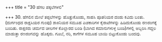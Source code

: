 +++
title = "30 ಹೆಗಲ ಪಕ್ಕಲೆಗಳಲಿ"

+++
30. ಹೆಗಲಿನ ಮೇಲೆ ತಪ್ಪಲೆಗಳನ್ನು ಹೊತ್ತುಕೊಂಡು, ಸಾಹಸಿ ಪೂತನಿಯರ ದಂಡು ಕವಿದು ಬಂತು. (ದುರ್ಗಂಧದ ರಾಕ್ಷಸಿಯರ ಗುಂಪು) ಶಾಕಿನಿಯರ ಸಮೂಹ ಪಿಚಕಾರಿಗಳ ಕೈರಾಟೆಗಳನ್ನು ಹಿಡಿದುಕೊಂಡು ರಣರಂಗಕ್ಕೆ ಬಂದಿತು. ರಾಕ್ಷಸರು ಚರ್ಮದ ಚೀಲಗಳ ಕೊಲ್ಲಾರದ ಬಂಡಿ (ಬಾಗಿದ ಕಮಾನುಗಳುಳ್ಳ ಬಂಡಿ)ಗಳಲ್ಲಿ ಅಬ್ಬರಿಸಿ ಗದ್ದಲ ಮಾಡುತ್ತಾ ರಣರಂಗವನ್ನು ಹೊಕ್ಕರು. ಗೂಬೆ, ನರಿ, ಕಾಗೆಗಳ ಸಮೂಹ ಬಾಯಿ ಬಿಟ್ಟುಕೊಂಡು ಬಂದವು.